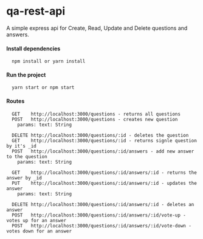 # qa-rest-api
A simple express api for Create, Read, Update and Delete questions and answers.

#### Install dependencies
```
  npm install or yarn install
```

#### Run the project
```
  yarn start or npm start
```

#### Routes
```
  GET    http://localhost:3000/questions - returns all questions
  POST   http://localhost:3000/questions - creates new question
    params: text: String
  
  DELETE http://localhost:3000/questions/:id - deletes the question
  GET    http://localhost:3000/questions/:id - returns signle question by it's _id
  POST   http://localhost:3000/questions/:id/answers - add new answer to the question
    params: text: String

  GET    http://localhost:3000/questions/:id/answers/:id - returns the answer by _id
  PUT    http://localhost:3000/questions/:id/answers/:id - updates the answer
    params: text: String

  DELETE http://localhost:3000/questions/:id/answers/:id - deletes an answer
  POST   http://localhost:3000/questions/:id/answers/:id/vote-up - votes up for an answer
  POST   http://localhost:3000/questions/:id/answers/:id/vote-down - votes down for an answer
```
